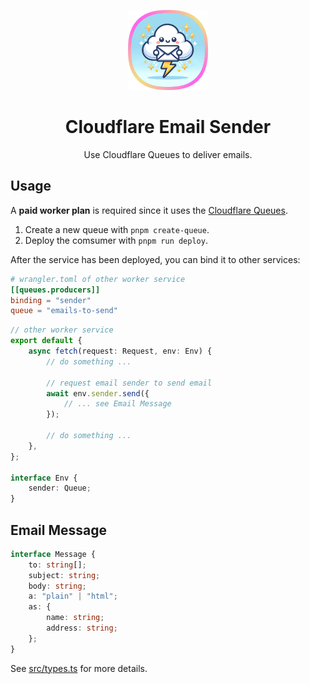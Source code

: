<p align="center">
    <img alt="Cloudflare Email Sender Icon, by DALL-E" height="128" src="./images/icon.png">
    <h1 align="center">Cloudflare Email Sender</h1>
    <p align="center">Use Cloudflare Queues to deliver emails.</p>
</p>

## Usage

A **paid worker plan** is required since it uses the [Cloudflare Queues](https://developers.cloudflare.com/queues/).

1. Create a new queue with `pnpm create-queue`.
2. Deploy the comsumer with `pnpm run deploy`.

After the service has been deployed, you can bind it to other services:

```toml
# wrangler.toml of other worker service
[[queues.producers]]
binding = "sender"
queue = "emails-to-send"
```

```ts
// other worker service
export default {
    async fetch(request: Request, env: Env) {
        // do something ...

        // request email sender to send email
        await env.sender.send({
            // ... see Email Message
        });

        // do something ...
    },
};

interface Env {
    sender: Queue;
}
```

## Email Message

```ts
interface Message {
    to: string[];
    subject: string;
    body: string;
    a: "plain" | "html";
    as: {
        name: string;
        address: string;
    };
}
```

See [src/types.ts](./src/types.ts) for more details.
